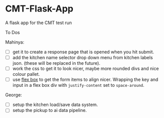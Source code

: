 # CMT-Flask-App
A flask app for the CMT test run

To Dos

Mahinya:
- [ ] get it to create a response page that is opened when you hit submit.
- [ ] add the kitchen name selector drop down menu from kitchen labels json. (these will be replaced in the future).
- [ ] work the css to get it to look nicer, maybe more rounded divs and nice colour pallet.
- [ ] use [flex box](https://css-tricks.com/snippets/css/a-guide-to-flexbox/) to get the form items to align nicer. Wrapping the key and input in a flex box div with `justify-content` set to `space-around`.

George: 
- [ ] setup the kitchen load/save data system.
- [ ] setup the pickup to ai data pipeline.

